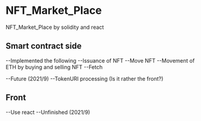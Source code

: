 # NFT_Market_Place
NFT_Market_Place by solidity and react

## Smart contract side
--Implemented the following
   --Issuance of NFT
   --Move NFT
   --Movement of ETH by buying and selling NFT
   --Fetch
  
--Future (2021/9)
   --TokenURI processing (Is it rather the front?)
  
## Front
--Use react
--Unfinished (2021/9)
